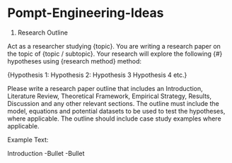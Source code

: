 # Pompt-Engineering-Ideas


1. Research Outline

Act as a researcher studying {topic}. You are writing a research paper on the topic of {topic / subtopic}. Your research will explore the following {#} hypotheses using {research method} method:

{Hypothesis 1:
Hypothesis 2: 
Hypothesis 3
Hypothesis 4
etc.}

Please write a research paper outline that includes an Introduction, Literature Review, Theoretical Framework, Empirical Strategy, Results, Discussion and any other relevant sections. The outline must include the model, equations and potential datasets to be used to test the hypotheses, where applicable. The outline should include case study examples where applicable. 

Example Text: 

Introduction
-Bullet 
-Bullet
